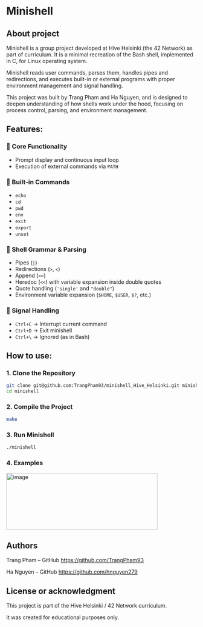 # Minishell

## About project 

Minishell is a group project developed at Hive Helsinki (the 42 Network) as part of curriculum. 
It is a minimal recreation of the Bash shell, implemented in C, for Linux operating system.

Minishell reads user commands, parses them, handles pipes and redirections, and executes built-in or external programs with proper environment management and signal handling.

This project was built by Trang Pham and Ha Nguyen, and is designed to deepen understanding of how shells work under the hood, 
focusing on process control, parsing, and environment management.

## Features:

### 🔹 Core Functionality
- Prompt display and continuous input loop  
- Execution of external commands via `PATH`  

### 🔹 Built-in Commands
- `echo`  
- `cd`  
- `pwd`  
- `env`  
- `exit`  
- `export`  
- `unset`

### 🔹 Shell Grammar & Parsing
- Pipes (`|`)  
- Redirections (`>`, `<`)
- Append (`<<`)
- Heredoc (`<<`) with variable expansion inside double quotes  
- Quote handling (`'single'` and `"double"`)  
- Environment variable expansion (`$HOME`, `$USER`, `$?`, etc.)  

### 🔹 Signal Handling
- `Ctrl+C` → Interrupt current command  
- `Ctrl+D` → Exit minishell  
- `Ctrl+\` → Ignored (as in Bash)

## How to use:

### 1. Clone the Repository
```bash
git clone git@github.com:TrangPham93/minishell_Hive_Helsinki.git minishell
cd minishell
```
### 2. Compile the Project
```bash
make
```
### 3. Run Minishell
```bash
./minishell
```

### 4. Examples

<img width="400" height="150" alt="image" src="https://github.com/user-attachments/assets/02cf4b65-aca0-42eb-9aaa-60591193fe6b" />

## Authors

Trang Pham – GitHub <https://github.com/TrangPham93>

Ha Nguyen – GitHub <https://github.com/hnguyen279>

## License or acknowledgment

This project is part of the Hive Helsinki / 42 Network curriculum.

It was created for educational purposes only.

